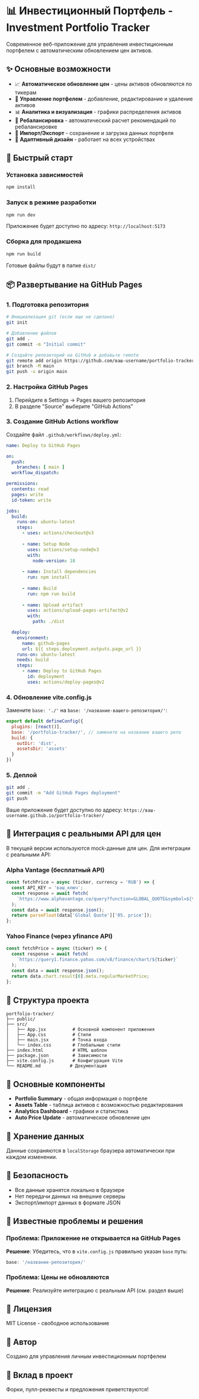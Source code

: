 # 📊 Инвестиционный Портфель - Investment Portfolio Tracker

Современное веб-приложение для управления инвестиционным портфелем с автоматическим обновлением цен активов.

## ✨ Основные возможности

- 📈 **Автоматическое обновление цен** - цены активов обновляются по тикерам
- 💼 **Управление портфелем** - добавление, редактирование и удаление активов
- 📊 **Аналитика и визуализация** - графики распределения активов
- 🔄 **Ребалансировка** - автоматический расчет рекомендаций по ребалансировке
- 💾 **Импорт/Экспорт** - сохранение и загрузка данных портфеля
- 📱 **Адаптивный дизайн** - работает на всех устройствах

## 🚀 Быстрый старт

### Установка зависимостей

```bash
npm install
```

### Запуск в режиме разработки

```bash
npm run dev
```

Приложение будет доступно по адресу: `http://localhost:5173`

### Сборка для продакшена

```bash
npm run build
```

Готовые файлы будут в папке `dist/`

## 📦 Развертывание на GitHub Pages

### 1. Подготовка репозитория

```bash
# Инициализация git (если еще не сделано)
git init

# Добавление файлов
git add .
git commit -m "Initial commit"

# Создайте репозиторий на GitHub и добавьте remote
git remote add origin https://github.com/ваш-username/portfolio-tracker.git
git branch -M main
git push -u origin main
```

### 2. Настройка GitHub Pages

1. Перейдите в Settings → Pages вашего репозитория
2. В разделе "Source" выберите "GitHub Actions"

### 3. Создание GitHub Actions workflow

Создайте файл `.github/workflows/deploy.yml`:

```yaml
name: Deploy to GitHub Pages

on:
  push:
    branches: [ main ]
  workflow_dispatch:

permissions:
  contents: read
  pages: write
  id-token: write

jobs:
  build:
    runs-on: ubuntu-latest
    steps:
      - uses: actions/checkout@v3
      
      - name: Setup Node
        uses: actions/setup-node@v3
        with:
          node-version: 18
          
      - name: Install dependencies
        run: npm install
        
      - name: Build
        run: npm run build
        
      - name: Upload artifact
        uses: actions/upload-pages-artifact@v2
        with:
          path: ./dist

  deploy:
    environment:
      name: github-pages
      url: ${{ steps.deployment.outputs.page_url }}
    runs-on: ubuntu-latest
    needs: build
    steps:
      - name: Deploy to GitHub Pages
        id: deployment
        uses: actions/deploy-pages@v2
```

### 4. Обновление vite.config.js

Замените `base: './'` на `base: '/название-вашего-репозитория/'`:

```javascript
export default defineConfig({
  plugins: [react()],
  base: '/portfolio-tracker/', // замените на название вашего репо
  build: {
    outDir: 'dist',
    assetsDir: 'assets'
  }
})
```

### 5. Деплой

```bash
git add .
git commit -m "Add GitHub Pages deployment"
git push
```

Ваше приложение будет доступно по адресу:
`https://ваш-username.github.io/portfolio-tracker/`

## 🔧 Интеграция с реальными API для цен

В текущей версии используются mock-данные для цен. Для интеграции с реальными API:

### Alpha Vantage (бесплатный API)

```javascript
const fetchPrice = async (ticker, currency = 'RUB') => {
  const API_KEY = 'ваш_ключ';
  const response = await fetch(
    `https://www.alphavantage.co/query?function=GLOBAL_QUOTE&symbol=${ticker}&apikey=${API_KEY}`
  );
  const data = await response.json();
  return parseFloat(data['Global Quote']['05. price']);
};
```

### Yahoo Finance (через yfinance API)

```javascript
const fetchPrice = async (ticker) => {
  const response = await fetch(
    `https://query1.finance.yahoo.com/v8/finance/chart/${ticker}`
  );
  const data = await response.json();
  return data.chart.result[0].meta.regularMarketPrice;
};
```

## 📱 Структура проекта

```
portfolio-tracker/
├── public/
├── src/
│   ├── App.jsx          # Основной компонент приложения
│   ├── App.css          # Стили
│   ├── main.jsx         # Точка входа
│   └── index.css        # Глобальные стили
├── index.html           # HTML шаблон
├── package.json         # Зависимости
├── vite.config.js       # Конфигурация Vite
└── README.md           # Документация
```

## 🎨 Основные компоненты

- **Portfolio Summary** - общая информация о портфеле
- **Assets Table** - таблица активов с возможностью редактирования
- **Analytics Dashboard** - графики и статистика
- **Auto Price Update** - автоматическое обновление цен

## 💾 Хранение данных

Данные сохраняются в `localStorage` браузера автоматически при каждом изменении.

## 🔐 Безопасность

- Все данные хранятся локально в браузере
- Нет передачи данных на внешние серверы
- Экспорт/импорт данных в формате JSON

## 🐛 Известные проблемы и решения

### Проблема: Приложение не открывается на GitHub Pages

**Решение**: Убедитесь, что в `vite.config.js` правильно указан `base` путь:
```javascript
base: '/название-репозитория/'
```

### Проблема: Цены не обновляются

**Решение**: Реализуйте интеграцию с реальным API (см. раздел выше)

## 📄 Лицензия

MIT License - свободное использование

## 👤 Автор

Создано для управления личным инвестиционным портфелем

## 🤝 Вклад в проект

Форки, пулл-реквесты и предложения приветствуются!
